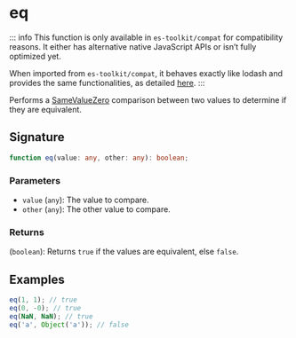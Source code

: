 # eq

::: info
This function is only available in `es-toolkit/compat` for compatibility reasons. It either has alternative native JavaScript APIs or isn’t fully optimized yet.

When imported from `es-toolkit/compat`, it behaves exactly like lodash and provides the same functionalities, as detailed [here](../../../compatibility.md).
:::

Performs a [SameValueZero](https://tc39.es/ecma262/multipage/abstract-operations.html#sec-samevaluezero) comparison between two values to determine if they are equivalent.

## Signature

```typescript
function eq(value: any, other: any): boolean;
```

### Parameters

- `value` (`any`): The value to compare.
- `other` (`any`): The other value to compare.

### Returns

(`boolean`): Returns `true` if the values are equivalent, else `false`.

## Examples

```typescript
eq(1, 1); // true
eq(0, -0); // true
eq(NaN, NaN); // true
eq('a', Object('a')); // false
```
